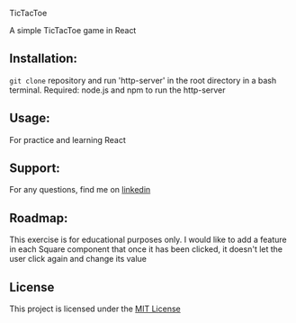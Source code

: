 TicTacToe

A simple TicTacToe game in React

## Installation:
`git clone` repository and run 'http-server' in the root directory in a bash terminal.  Required: node.js and npm to run the http-server

## Usage:
For practice and learning React

## Support:
For any questions, find me on [linkedin](https://www.linkedin.com/in/simrat-karamjeet/)

## Roadmap:
This exercise is for educational purposes only.  I would like to add a feature in each Square component that once it has been clicked, it doesn't let the user click again and change its value

## License
This project is licensed under the [MIT License](https://github.com/skaramje/Build-a-Formik-Form/blob/master/LICENSE)
